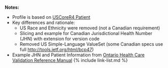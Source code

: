 <!--- Text entered into this file will appear at the top of the profiles page before the Formal Views of the profile content. -->

**Notes:**
- Profile is based on [USCoreR4 Patient](https://build.fhir.org/ig/HL7/US-Core-R4/StructureDefinition-us-core-patient.html)
- Key differences and rationale:
  - US Race and Ethnicity were removed (not a Canadian requirement)
  - Slicing and example for Canadian Jurisdictional Health Number (JHN) with extension for version code
  - Removed US Simple-Language ValueSet (some Canadian specs use full http://tools.ietf.org/html/bcp47)
- Example JHN and Patient Information from [Ontario Health Care Validation Reference Manual](http://www.health.gov.on.ca/english/providers/pub/ohip/ohipvalid_manual/ohipvalid_manual.pdf)
{% include link-list.md %}
